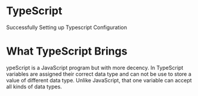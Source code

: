 # TypeScript
Successfully Setting up Typescript Configuration

# What TypeScript Brings
ypeScript is a JavaScript program but with more decency. In TypeScript variables are assigned their correct data type and can not be use to store a value of different data type. Unlike JavaScript, that one variable can accept all kinds of data types.
